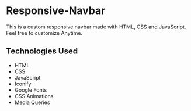 # Responsive-Navbar
This is a custom responsive navbar made with HTML, CSS and JavaScript. Feel free to customize Anytime.

## Technologies Used
- HTML
- CSS
- JavaScript
- Iconify
- Google Fonts
- CSS Animations
- Media Queries
